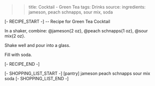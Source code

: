 >> title: Cocktail - Green Tea
>> tags: Drinks
>> source: 
>> ingredients: jameson, peach schnapps, sour mix, soda

[- RECIPE_START -]
-- Recipe for Green Tea Cocktail

In a shaker, combine:
@jameson{2 oz},
@peach schnapps{1 oz},
@sour mix{2 oz}.

Shake well and pour into a glass.

Fill with soda.

[- RECIPE_END -]

[- SHOPPING_LIST_START -]
[pantry]
jameson
peach schnapps
sour mix
soda
[- SHOPPING_LIST_END -]